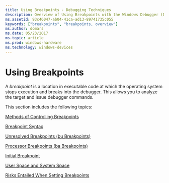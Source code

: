 ```yaml
---
title: Using Breakpoints - Debugging Techniques
description: Overview of Using Breakpoints with the Windows Debugger (Debugging Techniques)
ms.assetid: 93c46047-ab04-41ca-ad13-89741735c055
keywords: ["breakpoints", "breakpoints, overview"]
ms.author: domars
ms.date: 05/23/2017
ms.topic: article
ms.prod: windows-hardware
ms.technology: windows-devices
---
```


# Using Breakpoints


A *breakpoint* is a location in executable code at which the operating system stops execution and breaks into the debugger. This allows you to analyze the target and issue debugger commands.

This section includes the following topics:

[Methods of Controlling Breakpoints](methods-of-controlling-breakpoints.md)

[Breakpoint Syntax](breakpoint-syntax.md)

[Unresolved Breakpoints (bu Breakpoints)](unresolved-breakpoints---bu-breakpoints-.md)

[Processor Breakpoints (ba Breakpoints)](processor-breakpoints---ba-breakpoints-.md)

[Initial Breakpoint](initial-breakpoint.md)

[User Space and System Space](user-space-and-system-space.md)

[Risks Entailed When Setting Breakpoints](risks-entailed-when-setting-breakpoints.md)

 

 






